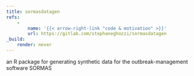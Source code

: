 ```yaml
---
title: sormasdatagen
refs: 
    -
        name: '{{< arrow-right-link "code & motivation" >}}'
        url: https://gitlab.com/stephaneghozzi/sormasdatagen
_build:
    render: never
---
```

an R package for generating synthetic data for the outbreak-management software SORMAS